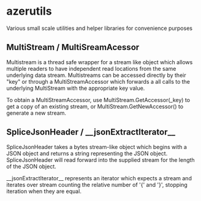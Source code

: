 # azerutils
Various small scale utilities and helper libraries for convenience purposes

## MultiStream / MultiSreamAcessor
Multistream is a thread safe wrapper for a stream like object which allows multiple readers to have independent read locations from the same underlying data stream.
Multistreams can be accessed directly by their "key" or through a MultiStreamAccessor which forwards a all calls to the underlying MultiStream with the appropriate key value.

To obtain a MultiStreamAccessor, use MultiStream.GetAccessor(_key) to get a copy of an existing stream, or MultiStream.GetNewAccessor() to generate a new stream.

## SpliceJsonHeader / \_\_jsonExtractIterator\_\_
SpliceJsonHeader takes a bytes stream-like object which begins with a JSON object and returns a string representing the JSON object. SpliceJsonHeader will read forward into the supplied stream for the length of the JSON object.

\_\_jsonExtractIterator\_\_ represents an iterator which expects a stream and iterates over stream counting the relative number of '{' and '}', stopping iteration when they are equal.
